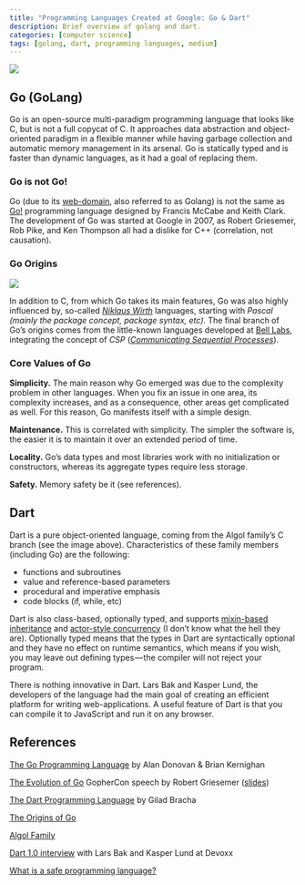 ```yaml
---
title: "Programming Languages Created at Google: Go & Dart"
description: Brief overview of golang and dart.
categories: [computer science]
tags: [golang, dart, programming languages, medium]
---
```

![](https://cdn-images-1.medium.com/max/800/1*aOFu4AuM9K16NjmZCPAKng.png)

## Go (GoLang)

Go is an open-source multi-paradigm programming language that looks like C, but is not a full copycat of C. It approaches data abstraction and object-oriented paradigm in a flexible manner while having garbage collection and automatic memory management in its arsenal. Go is statically typed and is faster than dynamic languages, as it had a goal of replacing them.

### Go is not Go!

Go (due to its [web-domain](https://golang.org/), also referred to as Golang) is not the same as [Go!](http://www.doc.ic.ac.uk/~klc/annals.pdf) programming language designed by Francis McCabe and Keith Clark. The development of Go was started at Google in 2007, as Robert Griesemer, Rob Pike, and Ken Thompson all had a dislike for C++ (correlation, not causation).

### Go Origins

![](https://cdn-images-1.medium.com/max/800/1*rrmaKXOH6DXihnzKGVZvxQ.png)

In addition to C, from which Go takes its main features, Go was also highly influenced by, so-called [_Niklaus Wirth_](https://en.wikipedia.org/wiki/Niklaus_Wirth) languages, starting with _Pascal (mainly the package concept, package syntax, etc)._ The final branch of Go’s origins comes from the little-known languages developed at [Bell Labs](https://en.wikipedia.org/wiki/Bell_Labs), integrating the concept of _CSP_ ([_Communicating Sequential Processes_](https://en.wikipedia.org/wiki/Communicating_sequential_processes#:~:text=In%20computer%20science%2C%20communicating%20sequential,on%20message%20passing%20via%20channels.)).

### Core Values of Go

__Simplicity.__ The main reason why Go emerged was due to the complexity problem in other languages. When you fix an issue in one area, its complexity increases, and as a consequence, other areas get complicated as well. For this reason, Go manifests itself with a simple design.

__Maintenance.__ This is correlated with simplicity. The simpler the software is, the easier it is to maintain it over an extended period of time.

__Locality.__ Go’s data types and most libraries work with no initialization or constructors, whereas its aggregate types require less storage.

__Safety.__ Memory safety be it (see references).

## Dart

Dart is a pure object-oriented language, coming from the Algol family’s C branch (see the image above). Characteristics of these family members (including Go) are the following:

*   functions and subroutines
*   value and reference-based parameters
*   procedural and imperative emphasis
*   code blocks (if, while, etc)

Dart is also class-based, optionally typed, and supports [mixin-based inheritance](https://stackoverflow.com/questions/53699482/what-is-mixin-based-inheritance-in-dart) and [actor-style concurrency](https://berb.github.io/diploma-thesis/original/054_actors.html) (I don’t know what the hell they are). Optionally typed means that the types in Dart are syntactically optional and they have no effect on runtime semantics, which means if you wish, you may leave out defining types — the compiler will not reject your program.

There is nothing innovative in Dart. Lars Bak and Kasper Lund, the developers of the language had the main goal of creating an efficient platform for writing web-applications. A useful feature of Dart is that you can compile it to JavaScript and run it on any browser.

## References

[The Go Programming Language](https://www.amazon.com/Programming-Language-Addison-Wesley-Professional-Computing/dp/0134190440) by Alan Donovan & Brian Kernighan

[The Evolution of Go](https://talks.golang.org/2015/gophercon-goevolution.slide#1) GopherCon speech by Robert Griesemer ([slides](https://talks.golang.org/2015/gophercon-goevolution.slide#1))

[The Dart Programming Language](https://www.amazon.com/Dart-Programming-Language-Gilad-Bracha/dp/0321927702) by Gilad Bracha

[The Origins of Go](https://gopherworkspace.blogspot.com/2018/11/the-origins-of-golang.html)

[Algol Family](http://wiki.c2.com/?AlgolFamily)

[Dart 1.0 interview](https://www.youtube.com/watch?v=iKhxgcR1GZg) with Lars Bak and Kasper Lund at Devoxx

[What is a safe programming language?](https://cs.stackexchange.com/questions/93798/what-is-a-safe-programming-language)